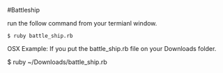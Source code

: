 #Battleship


run the follow command from your termianl window.

```
$ ruby battle_ship.rb
```

OSX Example: 
If you put the battle_ship.rb file on your Downloads folder.

$ ruby ~/Downloads/battle_ship.rb

